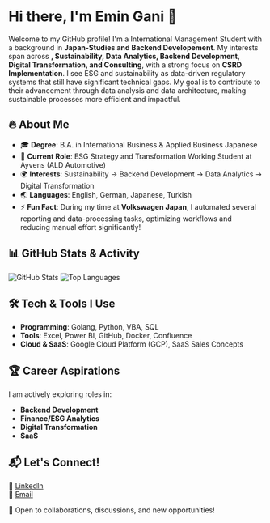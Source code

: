 # Hi there, I'm Emin Gani 👋

Welcome to my GitHub profile! I'm a International Management Student with a background in **Japan-Studies and Backend Developement**. My interests span across **, Sustainability, Data Analytics, Backend Development, Digital Transformation, and Consulting**, with a strong focus on **CSRD Implementation**. I see ESG and sustainability as data-driven regulatory systems that still have significant technical gaps. My goal is to contribute to their advancement through data analysis and data architecture, making sustainable processes more efficient and impactful.


## 🔥 About Me
- 🎓 **Degree**: B.A. in International Business & Applied Business Japanese
- 💼 **Current Role**: ESG Strategy and Transformation Working Student at Ayvens (ALD Automotive)
- 🌍 **Interests**: Sustainability → Backend Development → Data Analytics → Digital Transformation
- 🌏 **Languages**: English, German, Japanese, Turkish
- ⚡ **Fun Fact**: During my time at **Volkswagen Japan**, I automated several reporting and data-processing tasks, optimizing workflows and reducing manual effort significantly!

## 📊 GitHub Stats & Activity
![GitHub Stats](https://github-readme-stats.vercel.app/api?username=Plymouther&show_icons=true&theme=radical)
![Top Languages](https://github-readme-stats.vercel.app/api/top-langs/?username=Plymouther&layout=compact&theme=radical)

## 🛠️ Tech & Tools I Use
- **Programming**: Golang, Python, VBA, SQL
- **Tools**: Excel, Power BI, GitHub, Docker, Confluence
- **Cloud & SaaS**: Google Cloud Platform (GCP), SaaS Sales Concepts

## 🏆 Career Aspirations
I am actively exploring roles in:
- **Backend Development**
- **Finance/ESG Analytics**
- **Digital Transformation**
- **SaaS**

## 📬 Let's Connect!
💼 [LinkedIn](https://www.linkedin.com/in/emin-gani-1623b3236)  
📧 [Email](mailto:gani.emin.bewerbungen@hotmail.com)  

🚀 Open to collaborations, discussions, and new opportunities!
